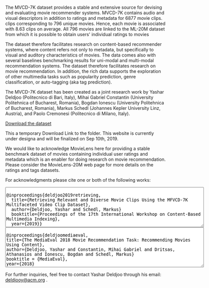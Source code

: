 The MVCD-7K dataset provides a stable and extensive source for devising and evaluating movie recommender systems. 
MVCD-7K contains audio and visual descriptors in addition to ratings and metadata for 6877 movie clips. clips corresponding to
796 unique movies. Hence, each movie is associated with 8.63 clips on average. All 796 movies are linked to the
ML-20M dataset from which it is possible to obtain users' individual ratings to movies

The dataset therefore facilitates research on content-based recommender systems, where content refers not only to metadata, but specifically to visual and auditory characteristics of movies. The data comes also with several baselines benchmarking results for uni-modal and multi-modal recommendation systems. The dataset therefore facilitates research on movie recommendation. In addition, the rich data supports the exploration of other multimedia tasks such as popularity prediction, genre classification, or auto-tagging (aka tag prediction).

The MVCD-7K dataset has been created as a joint research work by Yashar Deldjoo (Politecnico di Bari, Italy), Mihai Gabriel Constantin (University Politehnica of Bucharest, Romania), Bogdan Ionescu (University Politehnica of Bucharest, Romania), Markus Schedl (Johannes Kepler University Linz, Austria), and Paolo Cremonesi (Politecnico di Milano, Italy).

<p><a href="https://drive.google.com/drive/folders/1M3QaqNKpKND_POyj-OwQFT2bkc5oJfkY?usp=sharing">Download the dataset</a></p>

This a temporary Download Link to the folder. This website is currently under designa and will be finalized on Sep 10th, 2019. 

We would like to acknowledge MovieLens here for providing a stable benchmark dataset of movies containing individual user ratings and metadata which is an enabler for doing research on movie recommendation. Please consider the MovieLens-20M web page for more details on the ratings and tags datasets.

For acknowledgments please cite one or both of the following works:

<textarea rows="8" cols="75"> 
@inproceedings{deldjoo2019retrieving,
  title={Retrieving Relevant and Diverse Movie Clips Using the MFVCD-7K Multifaceted Video Clip Dataset},
  author={Deldjoo, Yashar and Schedl, Markus}
  booktitle={Proceedings of the 17th International Workshop on Content-Based Multimedia Indexing},
  year={2019}}
</textarea>
<textarea rows="8" cols="75"> 
@inproceedings{deldjoomediaeval, 
title={The MediaEval 2018 Movie Recommendation Task: Recommending Movies Using Content},
author={Deldjoo, Yashar and Constantin, Mihai Gabriel and Dritsas, Athanasios and Ionescu, Bogdan and Schedl, Markus}
booktitle = {MediaEval},
year={2018}
</textarea> 
For further inquiries, feel free to contact Yashar Deldjoo through his email: deldjooy@acm.org .
